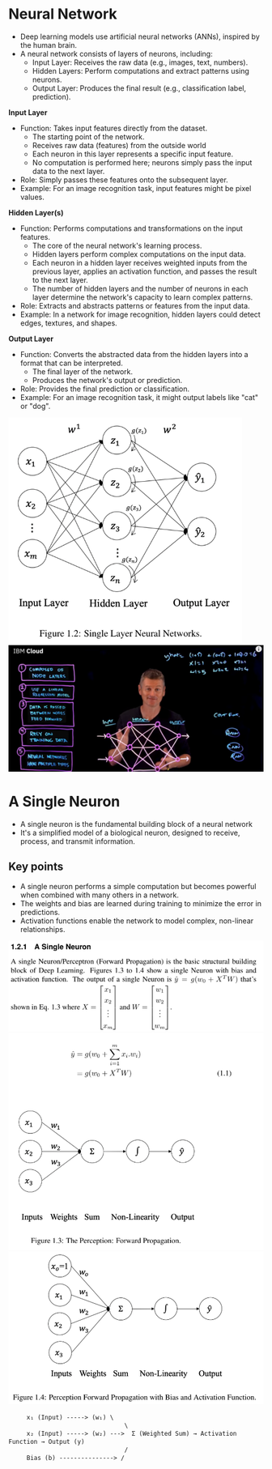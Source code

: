 # Neural Network
- Deep learning models use artificial neural networks (ANNs), inspired by the human brain.
- A neural network consists of layers of neurons, including:
    - Input Layer: Receives the raw data (e.g., images, text, numbers).
    - Hidden Layers: Perform computations and extract patterns using neurons.
    - Output Layer: Produces the final result (e.g., classification label, prediction).

**Input Layer**
- Function: Takes input features directly from the dataset.
  - The starting point of the network.
  - Receives raw data (features) from the outside world
  - Each neuron in this layer represents a specific input feature.
  - No computation is performed here; neurons simply pass the input data to the next layer.
- Role: Simply passes these features onto the subsequent layer.
- Example: For an image recognition task, input features might be pixel values.

**Hidden Layer(s)**
- Function: Performs computations and transformations on the input features.
  - The core of the neural network's learning process.
  - Hidden layers perform complex computations on the input data.
  - Each neuron in a hidden layer receives weighted inputs from the previous layer, applies an activation function, and passes the result to the next layer. 
  - The number of hidden layers and the number of neurons in each layer determine the network's capacity to learn complex patterns.
- Role: Extracts and abstracts patterns or features from the input data.
- Example: In a network for image recognition, hidden layers could detect edges, textures, and shapes.

**Output Layer**
- Function: Converts the abstracted data from the hidden layers into a format that can be interpreted.
  - The final layer of the network.
  - Produces the network's output or prediction.
- Role: Provides the final prediction or classification.
- Example: For an image recognition task, it might output labels like "cat" or "dog".

![alt text](assets/neural_network.png)
![alt text](assets/neural_network_2.png)


# A Single Neuron
- A single neuron is the fundamental building block of a neural network
- It's a simplified model of a biological neuron, designed to receive, process, and transmit information.


## Key points
- A single neuron performs a simple computation but becomes powerful when combined with many others in a network.
- The weights and bias are learned during training to minimize the error in predictions.
- Activation functions enable the network to model complex, non-linear relationships.


![alt text](assets/single_neuron.png)
![alt text](assets/single_neuron2.png)
![alt text](assets/single_neuron3.png)


```
     x₁ (Input) -----> (w₁) \
                                \
     x₂ (Input) -----> (w₂) --->  Σ (Weighted Sum) → Activation Function → Output (y)
                                /
     Bias (b) ---------------> /

```